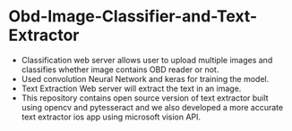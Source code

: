 # Obd-Image-Classifier-and-Text-Extractor
* Classification web server allows user to upload multiple images and classifies whether image contains OBD reader or not. <br>
* Used convolution Neural Network and keras for training the model.
* Text Extraction Web server will extract the text in an image.<br>
* This repository contains open source version of text extractor built using opencv and pytesseract and we also developed a more accurate text extractor ios app using microsoft vision API.
